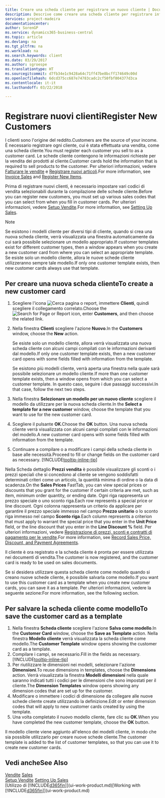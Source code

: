 ```yaml
---
title: Creare una scheda cliente per registrare un nuovo cliente | Documenti Microsoft
description: Descrive come creare una scheda cliente per registrare informazioni su ogni nuovo cliente a cui sono rivolte le vendite.
services: project-madeira
documentationcenter: 
author: SorenGP
ms.service: dynamics365-business-central
ms.topic: article
ms.devlang: na
ms.tgt_pltfrm: na
ms.workload: na
ms.search.keywords: client
ms.date: 03/29/2017
ms.author: sgroespe
ms.translationtype: HT
ms.sourcegitcommit: d7fb34e1c9428a64c71ff47be8bcff174649c00d
ms.openlocfilehash: 6dcd375cc687e74783cadc2cf50fbf804377d3ca
ms.contentlocale: it-it
ms.lasthandoff: 03/22/2018

---
```

# <a name="register-new-customers"></a><span data-ttu-id="d9224-103">Registrare nuovi clienti</span><span class="sxs-lookup"><span data-stu-id="d9224-103">Register New Customers</span></span>
<span data-ttu-id="d9224-104">I clienti sono l'origine del reddito.</span><span class="sxs-lookup"><span data-stu-id="d9224-104">Customers are the source of your income.</span></span> <span data-ttu-id="d9224-105">È necessario registrare ogni cliente, cui è stata effettuata una vendita, come una scheda cliente.</span><span class="sxs-lookup"><span data-stu-id="d9224-105">You must register each customer you sell to as a customer card.</span></span> <span data-ttu-id="d9224-106">Le schede cliente contengono le informazioni richieste per la vendita dei prodotti al cliente.</span><span class="sxs-lookup"><span data-stu-id="d9224-106">Customer cards hold the information that is required to sell products to the customer.</span></span> <span data-ttu-id="d9224-107">Per ulteriori informazioni, vedere [Fatturare le vendite](sales-how-invoice-sales.md) e [Registrare nuovi articoli](inventory-how-register-new-items.md).</span><span class="sxs-lookup"><span data-stu-id="d9224-107">For more information, see [Invoice Sales](sales-how-invoice-sales.md) and [Register New Items](inventory-how-register-new-items.md).</span></span>  

<span data-ttu-id="d9224-108">Prima di registrare nuovi clienti, è necessario impostare vari codici di vendita selezionabili durante la compilazione delle schede cliente.</span><span class="sxs-lookup"><span data-stu-id="d9224-108">Before you can register new customers, you must set up various sales codes that you can select from when you fill in customer cards.</span></span> <span data-ttu-id="d9224-109">Per ulteriori informazioni, vedere [Setup Vendite](sales-setup-sales.md).</span><span class="sxs-lookup"><span data-stu-id="d9224-109">For more information, see [Setting Up Sales](sales-setup-sales.md).</span></span>

> [!NOTE]  
>   <span data-ttu-id="d9224-110">Se esistono i modelli cliente per diversi tipi di cliente, quando si crea una nuova scheda cliente, verrà visualizzata una finestra automaticamente da cui sarà possibile selezionare un modello appropriato.</span><span class="sxs-lookup"><span data-stu-id="d9224-110">If customer templates exist for different customer types, then a window appears when you create a new customer card from where you can select an appropriate template.</span></span> <span data-ttu-id="d9224-111">Se esiste solo un modello cliente, allora le nuove schede cliente utilizzeranno sempre tale modello.</span><span class="sxs-lookup"><span data-stu-id="d9224-111">If only one customer template exists, then new customer cards always use that template.</span></span>

## <a name="to-create-a-new-customer-card"></a><span data-ttu-id="d9224-112">Per creare una nuova scheda cliente</span><span class="sxs-lookup"><span data-stu-id="d9224-112">To create a new customer card</span></span>
1. <span data-ttu-id="d9224-113">Scegliere l'icona ![Cerca pagina o report](media/ui-search/search_small.png "icona Cerca pagina o report"), immettere **Clienti**, quindi scegliere il collegamento correlato.</span><span class="sxs-lookup"><span data-stu-id="d9224-113">Choose the ![Search for Page or Report](media/ui-search/search_small.png "Search for Page or Report icon") icon, enter **Customers**, and then choose the related link.</span></span>  
2. <span data-ttu-id="d9224-114">Nella finestra **Clienti** scegliere l'azione **Nuovo**.</span><span class="sxs-lookup"><span data-stu-id="d9224-114">In the **Customers** window, choose the **New** action.</span></span>

    <span data-ttu-id="d9224-115">Se esiste solo un modello cliente, allora verrà visualizzata una nuova scheda cliente con alcuni campi compilati con le informazioni derivanti dal modello.</span><span class="sxs-lookup"><span data-stu-id="d9224-115">If only one customer template exists, then a new customer card opens with some fields filled with information from the template.</span></span>

    <span data-ttu-id="d9224-116">Se esistono più modelli cliente, verrà aperta una finestra nella quale sarà possibile selezionare un modello cliente.</span><span class="sxs-lookup"><span data-stu-id="d9224-116">If more than one customer template exists, then a window opens from which you can select a customer template.</span></span> <span data-ttu-id="d9224-117">In questo caso, seguire i due passaggi successivi.</span><span class="sxs-lookup"><span data-stu-id="d9224-117">In that case, follow the next two steps.</span></span>
3. <span data-ttu-id="d9224-118">Nella finestra **Selezionare un modello per un nuovo cliente** scegliere il modello da utilizzare per la nuova scheda cliente.</span><span class="sxs-lookup"><span data-stu-id="d9224-118">In the **Select a template for a new customer** window, choose the template that you want to use for the new customer card.</span></span>
4. <span data-ttu-id="d9224-119">Scegliere il pulsante **OK**.</span><span class="sxs-lookup"><span data-stu-id="d9224-119">Choose the **OK** button.</span></span> <span data-ttu-id="d9224-120">Una nuova scheda cliente verrà visualizzata con alcuni campi compilati con le informazioni del modello.</span><span class="sxs-lookup"><span data-stu-id="d9224-120">A new customer card opens with some fields filled with information from the template.</span></span>  
5. <span data-ttu-id="d9224-121">Continuare a compilare o a modificare i campi della scheda cliente in base alle necessità.</span><span class="sxs-lookup"><span data-stu-id="d9224-121">Proceed to fill or change fields on the customer card as necessary.</span></span> [!INCLUDE[tooltip-inline-tip](includes/tooltip-inline-tip_md.md)]

<span data-ttu-id="d9224-122">Nella Scheda dettaglio **Prezzi vendita** è possibile visualizzare gli sconti o i prezzi speciali che si concedono al cliente se vengono soddisfatti determinati criteri come un articolo, la quantità minima di ordine o la data di scadenza.</span><span class="sxs-lookup"><span data-stu-id="d9224-122">On the **Sales Prices** FastTab, you can view special prices or discounts that you grant for the customer if certain criteria are met, such as item, minimum order quantity, or ending date.</span></span> <span data-ttu-id="d9224-123">Ogni riga rappresenta un prezzo speciale o uno sconto riga.</span><span class="sxs-lookup"><span data-stu-id="d9224-123">Each row represents a special price or line discount.</span></span> <span data-ttu-id="d9224-124">Ogni colonna rappresenta un criterio da applicare per garantire il prezzo speciale immesso nel campo **Prezzo unitario** o lo sconto riga immesso nel campo **Sconto riga**.</span><span class="sxs-lookup"><span data-stu-id="d9224-124">Each column represents a criterion that must apply to warrant the special price that you enter in the **Unit Price** field, or the line discount that you enter in the **Line Discount %** field.</span></span> <span data-ttu-id="d9224-125">Per ulteriori informazioni, vedere [Registrazione di prezzi, sconti e contratti di pagamento per le vendite](sales-how-record-sales-price-discount-payment-agreements.md).</span><span class="sxs-lookup"><span data-stu-id="d9224-125">For more information, see [Record Sales Price, Discount, and Payment Agreements](sales-how-record-sales-price-discount-payment-agreements.md).</span></span>

<span data-ttu-id="d9224-126">Il cliente è ora registrato e la scheda cliente è pronta per essere utilizzata nei documenti di vendita.</span><span class="sxs-lookup"><span data-stu-id="d9224-126">The customer is now registered, and the customer card is ready to be used on sales documents.</span></span>

<span data-ttu-id="d9224-127">Se si desidera utilizzare questa scheda cliente come modello quando si creano nuove schede cliente, è possibile salvarla come modello.</span><span class="sxs-lookup"><span data-stu-id="d9224-127">If you want to use this customer card as a template when you create new customer cards, you can save it as a template.</span></span> <span data-ttu-id="d9224-128">Per ulteriori informazioni, vedere la seguente sezione:</span><span class="sxs-lookup"><span data-stu-id="d9224-128">For more information, see the following section.</span></span>

## <a name="to-save-the-customer-card-as-a-template"></a><span data-ttu-id="d9224-129">Per salvare la scheda cliente come modello</span><span class="sxs-lookup"><span data-stu-id="d9224-129">To save the customer card as a template</span></span>
1. <span data-ttu-id="d9224-130">Nella finestra **Scheda cliente** scegliere l'azione **Salva come modello**.</span><span class="sxs-lookup"><span data-stu-id="d9224-130">In the **Customer Card** window, choose the **Save as Template** action.</span></span> <span data-ttu-id="d9224-131">Nella finestra **Modello cliente** verrà visualizzata la scheda cliente come modello.</span><span class="sxs-lookup"><span data-stu-id="d9224-131">The **Customer Template** window opens showing the customer card as a template.</span></span>
2. <span data-ttu-id="d9224-132">Compilare i campi, se necessario.</span><span class="sxs-lookup"><span data-stu-id="d9224-132">Fill in the fields as necessary.</span></span> [!INCLUDE[tooltip-inline-tip](includes/tooltip-inline-tip_md.md)]
3. <span data-ttu-id="d9224-133">Per riutilizzare le dimensioni nei modelli, selezionare l'azione **Dimensioni**.</span><span class="sxs-lookup"><span data-stu-id="d9224-133">To reuse dimensions in templates, choose the **Dimensions** action.</span></span> <span data-ttu-id="d9224-134">Verrà visualizzata la finestra **Modelli dimensioni** nella quale saranno indicati tutti i codici per le dimensioni che sono impostati per il cliente.</span><span class="sxs-lookup"><span data-stu-id="d9224-134">The **Dimension Templates** window opens showing any dimension codes that are set up for the customer.</span></span>
4. <span data-ttu-id="d9224-135">Modificare o immettere i codici di dimensione da collegare alle nuove schede cliente create utilizzando la definizione.</span><span class="sxs-lookup"><span data-stu-id="d9224-135">Edit or enter dimension codes that will apply to new customer cards created by using the template.</span></span>  
5. <span data-ttu-id="d9224-136">Una volta completato il nuovo modello cliente, fare clic su **OK**.</span><span class="sxs-lookup"><span data-stu-id="d9224-136">When you have completed the new customer template, choose the **OK** button.</span></span>

<span data-ttu-id="d9224-137">Il modello cliente viene aggiunto all'elenco dei modelli cliente, in modo che sia possibile utilizzarlo per creare nuove schede cliente.</span><span class="sxs-lookup"><span data-stu-id="d9224-137">The customer template is added to the list of customer templates, so that you can use it to create new customer cards.</span></span>

## <a name="see-also"></a><span data-ttu-id="d9224-138">Vedi anche</span><span class="sxs-lookup"><span data-stu-id="d9224-138">See Also</span></span>
<span data-ttu-id="d9224-139">[Vendite](sales-manage-sales.md)  </span><span class="sxs-lookup"><span data-stu-id="d9224-139">[Sales](sales-manage-sales.md)  </span></span>  
<span data-ttu-id="d9224-140">[Setup Vendite](sales-setup-sales.md)  </span><span class="sxs-lookup"><span data-stu-id="d9224-140">[Setting Up Sales](sales-setup-sales.md)  </span></span>  
<span data-ttu-id="d9224-141">[Utilizzo di [!INCLUDE[d365fin](includes/d365fin_md.md)]](ui-work-product.md)</span><span class="sxs-lookup"><span data-stu-id="d9224-141">[Working with [!INCLUDE[d365fin](includes/d365fin_md.md)]](ui-work-product.md)</span></span>

